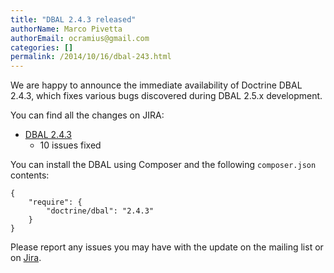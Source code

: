 ```yaml
---
title: "DBAL 2.4.3 released"
authorName: Marco Pivetta
authorEmail: ocramius@gmail.com
categories: []
permalink: /2014/10/16/dbal-243.html
---
```

We are happy to announce the immediate availability of Doctrine DBAL
2.4.3, which fixes various bugs discovered during DBAL 2.5.x
development.

You can find all the changes on JIRA:

-   [DBAL
    2.4.3](http://www.doctrine-project.org/jira/browse/DBAL/fixforversion/10622)
    - 10 issues fixed

You can install the DBAL using Composer and the following
`composer.json` contents:

~~~~ {.sourceCode .json}
{
    "require": {
        "doctrine/dbal": "2.4.3"
    }
}
~~~~

Please report any issues you may have with the update on the mailing
list or on [Jira](http://www.doctrine-project.org/jira).
